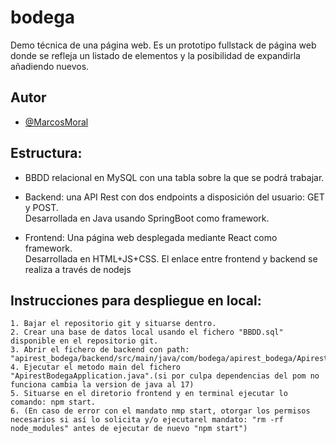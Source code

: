 # bodega
Demo técnica de una página web.
Es un prototipo fullstack de página web donde se refleja un listado de elementos y la posibilidad de expandirla añadiendo nuevos.

## Autor

- [@MarcosMoral](marcos.morales04@alumnos.upm.es)


## Estructura:
- BBDD relacional en MySQL con una tabla sobre la que se podrá trabajar.

- Backend: una API Rest con dos endpoints a disposición del usuario: GET y POST.
        <br> Desarrollada en Java usando SpringBoot como framework.

- Frontend: Una página web desplegada mediante React como framework.
        <br> Desarrollada en HTML+JS+CSS. El enlace entre frontend y backend se realiza a través de nodejs

## Instrucciones para despliegue en local:
    1. Bajar el repositorio git y situarse dentro.
    2. Crear una base de datos local usando el fichero "BBDD.sql" disponible en el repositorio git.
    3. Abrir el fichero de backend con path: "apirest_bodega/backend/src/main/java/com/bodega/apirest_bodega/ApirestBodegaApplication.java".
    4. Ejecutar el metodo main del fichero "ApirestBodegaApplication.java".(si por culpa dependencias del pom no funciona cambia la version de java al 17)
    5. Situarse en el diretorio frontend y en terminal ejecutar lo comando: npm start.
    6. (En caso de error con el mandato nmp start, otorgar los permisos necesarios si así lo solicita y/o ejecutarel mandato: "rm -rf node_modules" antes de ejecutar de nuevo "npm start")
<br>
<br>